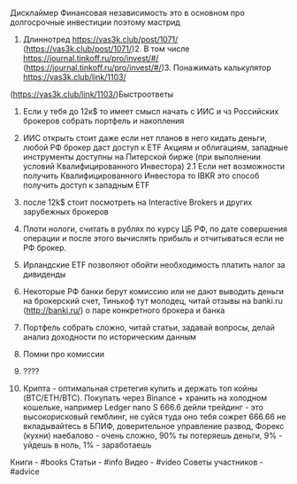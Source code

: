 Дисклаймер
Финансовая независимость это в основном про долгосрочные инвестиции
поэтому  мастрид

1. Длиннотред https://vas3k.club/post/1071/
 (https://vas3k.club/post/1071/)2. В том числе https://journal.tinkoff.ru/pro/invest/#/
 (https://journal.tinkoff.ru/pro/invest/#/)3. Понажимать калькулятор https://vas3k.club/link/1103/

 (https://vas3k.club/link/1103/)Быстроответы
1.  Если у тебя до 12к$ то имеет смысл начать с ИИС и чз Российских брокеров собрать портфель и накопления
2. ИИС открыть стоит даже если нет планов в него кидать деньги, любой РФ брокер даст доступ к ETF Акциям и облигациям, западные инструменты доступны на Питерской бирже (при выполнении условий Квалифицированного Инвестора)
2.1 Если нет возможности получить Квалифицированного Инвестора то IBKR это способ получить доступ к западным ETF
3. после  12k$ стоит посмотреть на  Interactive Brokers и других зарубежных брокеров
4. Плоти нологи, считать в рублях по курсу ЦБ РФ, по дате совершения операции и после этого вычислять прибыль и отчитываться если не РФ брокер.
5. Ирландские ETF позволяют обойти необходимость платить налог за дивиденды
6. Некоторые РФ банки берут комиссию или не дают выводить деньги на брокерский счет, Тинькоф тут молодец, читай отзывы на banki.ru (http://banki.ru/) о паре конкретного брокера и банка
7. Портфель собрать сложно, читай статьи, задавай вопросы, делай анализ доходности по историческим данным
8. Помни про комиссии
9. ????

666. Крипта - оптимальная стретегия купить и держать топ койны (BTC/ETH/BTC). Покупать через Binance + хранить на холодном кошельке, например Ledger nano S
666.6 дейли трейдинг - это высокорисковый гемблинг, не суйся туда оно тебя сожрет
666.66 не вкладывайтесь в БПИФ, доверительное управление развод, Форекс (кухни) наебалово - очень сложно, 90% ты потеряешь деньги, 9% - уйдешь в ноль, 1% - заработаешь

Книги - #books
Статьи - #info
Видео - #video
Советы участников - #advice
